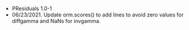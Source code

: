 * PResiduals 1.0-1
* 06/23/2021.  Update orm.scores() to add lines to avoid zero values for diffgamma and NaNs for invgamma.

